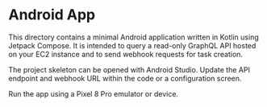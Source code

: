 # Android App

This directory contains a minimal Android application written in Kotlin using Jetpack Compose. It is intended to query a read-only GraphQL API hosted on your EC2 instance and to send webhook requests for task creation.

The project skeleton can be opened with Android Studio. Update the API endpoint and webhook URL within the code or a configuration screen.

Run the app using a Pixel 8 Pro emulator or device.
